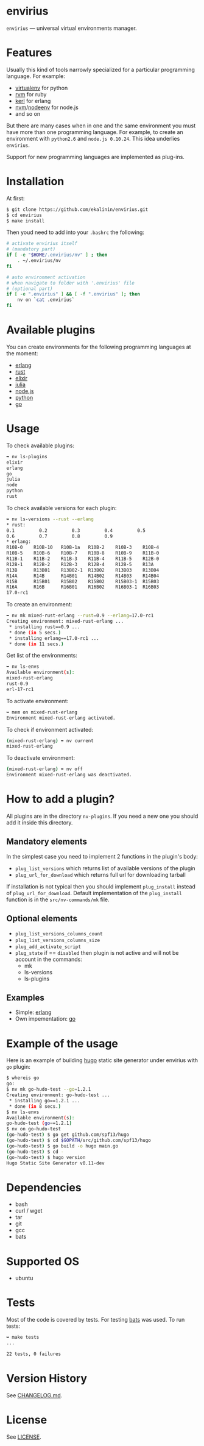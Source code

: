 envirius
========

``envirius`` — universal virtual environments manager.

Features
========

Usually this kind of tools narrowly specialized for a  particular
programming language. For example:

  * [virtualenv](https://github.com/pypa/virtualenv/) for python
  * [rvm](https://github.com/wayneeseguin/rvm/) for ruby
  * [kerl](https://github.com/spawngrid/kerl/) for erlang
  * [nvm](https://github.com/creationix/nvm)/[nodeenv](https://github.com/ekalinin/nodeenv/) for node.js
  * and so on

But there are many cases when in one and the same environment you must have more
than one programming language. For example, to create an environment with
``python2.6`` and ``node.js 0.10.24``. This idea underlies ``envirius``.

Support for new programming languages are implemented as plug-ins.

Installation
============

At first:

```bash
$ git clone https://github.com/ekalinin/envirius.git
$ cd envirius
$ make install
```

Then youd need to add into your ``.bashrc`` the following:

```bash
# activate envirius itself
# (mandatory part)
if [ -e "$HOME/.envirius/nv" ] ; then
    . ~/.envirius/nv
fi

# auto environment activation
# when navigate to folder with '.envirius' file
# (optional part)
if [ -e ".envirius" ] && [ -f ".envirius" ]; then
    nv on `cat .envirius`
fi
```

Available plugins
=================

You can create environments for the following programming languages
at the moment:

* [erlang](http://erlang.org/)
* [rust](http://rust-lang.org/)
* [elixir](http://elixir-lang.org/)
* [julia](http://julialang.org/)
* [node.js](http://nodejs.org/)
* [python](https://www.python.org/)
* [go](http://golang.org/)

Usage
=====

To check available plugins:

```bash
➥ nv ls-plugins
elixir
erlang
go
julia
node
python
rust
```

To check available versions for each plugin:

```bash
➥ nv ls-versions --rust --erlang
* rust:
0.1         0.2         0.3         0.4         0.5
0.6         0.7         0.8         0.9
* erlang:
R10B-0    R10B-10   R10B-1a   R10B-2    R10B-3    R10B-4
R10B-5    R10B-6    R10B-7    R10B-8    R10B-9    R11B-0
R11B-1    R11B-2    R11B-3    R11B-4    R11B-5    R12B-0
R12B-1    R12B-2    R12B-3    R12B-4    R12B-5    R13A
R13B      R13B01    R13B02-1  R13B02    R13B03    R13B04
R14A      R14B      R14B01    R14B02    R14B03    R14B04
R15B      R15B01    R15B02    R15B02    R15B03-1  R15B03
R16A      R16B      R16B01    R16B02    R16B03-1  R16B03
17.0-rc1
```

To create an environment:

```bash
➥ nv mk mixed-rust-erlang --rust=0.9 --erlang=17.0-rc1
Creating environment: mixed-rust-erlang ...
 * installing rust==0.9 ...
 * done (in 5 secs.)
 * installing erlang==17.0-rc1 ...
 * done (in 11 secs.)
```

Get list of the environments:

```bash
➥ nv ls-envs
Available environment(s):
mixed-rust-erlang
rust-0.9
erl-17-rc1
```

To activate environment:

```bash
➥ mem on mixed-rust-erlang
Environment mixed-rust-erlang activated.
```

To check if environment activated:

```bash
(mixed-rust-erlang) ➥ nv current
mixed-rust-erlang
```

To deactivate environment:

```bash
(mixed-rust-erlang) ➥ nv off
Environment mixed-rust-erlang was deactivated.
```

How to add a plugin?
====================

All plugins are in the directory ``nv-plugins``. If you need a new one
you should add it inside this directory.

Mandatory elements
-------------------

In the simplest case you need to implement 2 functions in the plugin's
body:

* ``plug_list_versions`` which returns list of available versions of the plugin
* ``plug_url_for_download`` which returns full url for downloading tarball

If installation is not typical then you should implement ``plug_install``
instead of ``plug_url_for_download``. Default implementation of the
``plug_install`` function is in the ``src/nv-commands/mk`` file.

Optional elements
-----------------

* ``plug_list_versions_columns_count``
* ``plug_list_versions_columns_size``
* ``plug_add_activate_script``
* ``plug_state`` if == ``disabled`` then plugin is not active and will not
  be account in the commands:
  * mk
  * ls-versions
  * ls-plugins

Examples
--------

* Simple: [erlang](https://github.com/ekalinin/envirius/blob/master/src/nv-plugins/erlang)
* Own impementation: [go](https://github.com/ekalinin/envirius/blob/master/src/nv-plugins/go)

Example of the usage
====================

Here is an example of building [hugo](https://github.com/spf13/hugo) static
site generator under envirius with ``go`` plugin:

```bash
$ whereis go
go:
$ nv mk go-hudo-test --go=1.2.1
Creating environment: go-hudo-test ...
 * installing go==1.2.1 ...
 * done (in 8 secs.)
$ nv ls-envs 
Available environment(s):
go-hudo-test (go==1.2.1)
$ nv on go-hudo-test
(go-hudo-test) $ go get github.com/spf13/hugo
(go-hudo-test) $ cd $GOPATH/src/github.com/spf13/hugo
(go-hudo-test) $ go build -o hugo main.go
(go-hudo-test) $ cd -
(go-hudo-test) $ hugo version
Hugo Static Site Generator v0.11-dev
```

Dependencies
============

* bash
* curl / wget
* tar
* git
* gcc
* bats

Supported OS
============

* ubuntu

Tests
=====

Most of the code is covered by tests. For testing
[bats](https://github.com/sstephenson/bats) was used.
To run tests:

```bash
➥ make tests
...

22 tests, 0 failures
```

Version History
===============

See [CHANGELOG.md](https://github.com/ekalinin/envirius/blob/master/CHANGELOG.md).

License
=======

See [LICENSE](https://github.com/ekalinin/envirius/blob/master/LICENSE).
